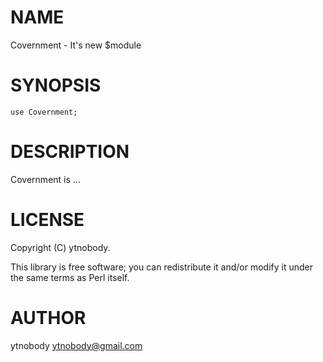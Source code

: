 # NAME

Covernment - It's new $module

# SYNOPSIS

    use Covernment;

# DESCRIPTION

Covernment is ...

# LICENSE

Copyright (C) ytnobody.

This library is free software; you can redistribute it and/or modify
it under the same terms as Perl itself.

# AUTHOR

ytnobody <ytnobody@gmail.com>
